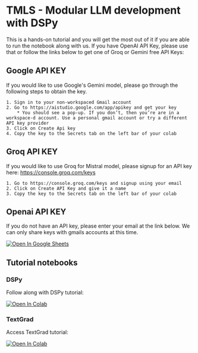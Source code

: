 # TMLS - Modular LLM development with DSPy

This is a hands-on tutorial and you will get the most out of it if you are able to run the notebook along with us. If you have OpenAI API Key, please use that or follow the links below to get one of Groq or Gemini free API Keys:


## Google API KEY
If you would like to use Google's Gemini model, please go through the following steps to obtain the key.

    1. Sign in to your non-workspaced Gmail account
    2. Go to https://aistudio.google.com/app/apikey and get your key
        * You should see a pop-up. If you don’t, then you’re are in a workspace-d account. Use a personal gmail account or try a different API key provider
    3. Click on Create Api key
    4. Copy the key to the Secrets tab on the left bar of your colab


## Groq API KEY
If you would like to use Groq for Mistral model, please signup for an API key here: https://console.groq.com/keys

    1. Go to https://console.groq.com/keys and signup using your email
    2. Click on Create API Key and give it a name
    3. Copy the key to the Secrets tab on the left bar of your colab

## Openai API KEY
If you do not have an API key, please enter your email at the link below. We can only share keys with gmails accounts at this time.

[![Open In Google Sheets](https://img.icons8.com/color/48/000000/google-sheets.png)](
https://docs.google.com/spreadsheets/d/1w4cf9Kc2ZMTPUYWoq47UT7eDuSGBTa8bO0a73TRq0yc/edit?usp=sharing)


## Tutorial notebooks

### DSPy
Follow along with DSPy tutorial:

[![Open In Colab](https://colab.research.google.com/assets/colab-badge.svg)](https://colab.research.google.com/drive/1D8hx5VTve5ZdSDXjMOYwSJ3Jv402NYfc?usp=sharing)

### TextGrad
Access TextGrad tutorial: 

[![Open In Colab](https://colab.research.google.com/assets/colab-badge.svg)](https://colab.research.google.com/drive/16mAeLKczf4wxBhPSJT7KnMcwftjX9QQy?usp=sharing)



